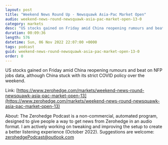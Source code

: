 ```yaml
---
layout: post
title: "Weekend News Round Up - Newsquawk Asia-Pac Market Open"
audio: weekend-news-round-newsquawk-asia-pac-market-open-13-0
category: markets
desc: "US stocks gained on Friday amid China reopening rumours and beat on NFP jobs data, although China stuck with its strict COVID policy over the weekend."
duration: 00:09:36
length: 576
datetime: Sun, 06 Nov 2022 22:07:00 +0000
tags: podcast
guid: weekend-news-round-newsquawk-asia-pac-market-open-13-0
order: 0
---
```

US stocks gained on Friday amid China reopening rumours and beat on NFP jobs data, although China stuck with its strict COVID policy over the weekend.

Link: [https://www.zerohedge.com/markets/weekend-news-round-newsquawk-asia-pac-market-open-13](https://www.zerohedge.com/markets/weekend-news-round-newsquawk-asia-pac-market-open-13)

About: The Zerohedge Podcast is a non-commercial, automated program, designed to give people a way to get news from Zerohedge in an audio format.  I am actively working on tweaking and improving the setup to create a better listening experience (October 2022).  Suggestions are welcome: [zerohedgePodcast@outlook.com](mailto:zerohedgePodcast@outlook.com)
